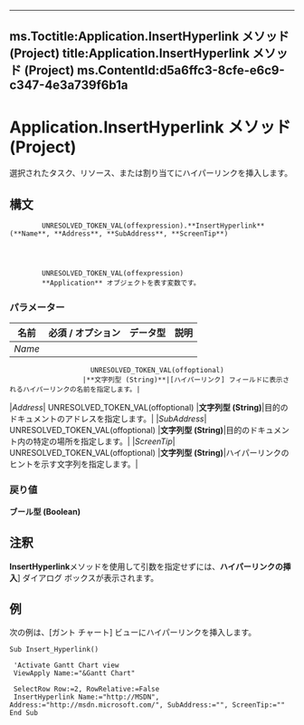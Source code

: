 

---
ms.Toctitle:Application.InsertHyperlink メソッド (Project)
title:Application.InsertHyperlink メソッド (Project)
ms.ContentId:d5a6ffc3-8cfe-e6c9-c347-4e3a739f6b1a
---
# Application.InsertHyperlink メソッド (Project)




選択されたタスク、リソース、または割り当てにハイパーリンクを挿入します。

## 構文

            UNRESOLVED_TOKEN_VAL(offexpression).**InsertHyperlink**(**Name**, **Address**, **SubAddress**, **ScreenTip**)




            UNRESOLVED_TOKEN_VAL(offexpression)
            **Application** オブジェクトを表す変数です。

### パラメーター

|**名前**|**必須 / オプション**|**データ型**|**説明**|
|---|---|---|---|
|*Name*|
                        UNRESOLVED_TOKEN_VAL(offoptional)
                      |**文字列型 (String)**|[ハイパーリンク] フィールドに表示されるハイパーリンクの名前を指定します。|
|*Address*|
                        UNRESOLVED_TOKEN_VAL(offoptional)
                      |**文字列型 (String)**|目的のドキュメントのアドレスを指定します。|
|*SubAddress*|
                        UNRESOLVED_TOKEN_VAL(offoptional)
                      |**文字列型 (String)**|目的のドキュメント内の特定の場所を指定します。|
|*ScreenTip*|
                        UNRESOLVED_TOKEN_VAL(offoptional)
                      |**文字列型 (String)**|ハイパーリンクのヒントを示す文字列を指定します。|



### 戻り値
**ブール型 (Boolean)**





## 注釈
**InsertHyperlink**メソッドを使用して引数を指定せずには、**ハイパーリンクの挿入**] ダイアログ ボックスが表示されます。



## 例
次の例は、[ガント チャート] ビューにハイパーリンクを挿入します。

```vba
Sub Insert_Hyperlink() 
 
 'Activate Gantt Chart view 
 ViewApply Name:="&Gantt Chart" 
 
 SelectRow Row:=2, RowRelative:=False 
 InsertHyperlink Name:="http://MSDN", Address:="http://msdn.microsoft.com/", SubAddress:="", ScreenTip:="" 
End Sub
```





